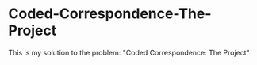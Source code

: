 # Coded-Correspondence-The-Project
This is my solution to the problem: "Coded Correspondence: The Project"
